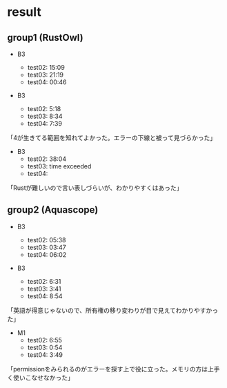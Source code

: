 # result

## group1 (RustOwl)

- B3
  - test02: 15:09
  - test03: 21:19
  - test04: 00:46

- B3
  - test02: 5:18
  - test03: 8:34
  - test04: 7:39

「4が生きてる範囲を知れてよかった。エラーの下線と被って見づらかった」

- B3
  - test02: 38:04
  - test03: time exceeded
  - test04: 

「Rustが難しいので言い表しづらいが、わかりやすくはあった」

## group2 (Aquascope)

- B3
  - test02: 05:38
  - test03: 03:47
  - test04: 06:02

- B3
  - test02: 6:31
  - test03: 3:41
  - test04: 8:54

「英語が得意じゃないので、所有権の移り変わりが目で見えてわかりやすかった」

- M1
  - test02: 6:55
  - test03: 0:54
  - test04: 3:49

「permissionをみられるのがエラーを探す上で役に立った。メモリの方は上手く使いこなせなかった」
